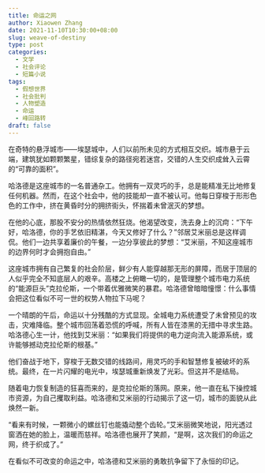```yaml
---
title: 命运之网
author: Xiaowen Zhang
date: 2021-11-10T10:30:00+08:00
slug: weave-of-destiny
type: post
categories:
  - 文学
  - 社会评论
  - 短篇小说
tags:
  - 假想世界
  - 社会批判
  - 人物塑造
  - 命运
  - 峰回路转
draft: false
---
```


在奇特的悬浮城市——埃瑟城中，人们以前所未见的方式相互交织。城市悬于云端，建筑犹如颗颗繁星，错综复杂的路径宛若迷宫，交错的人生交织成耸入云霄的“可靠的面积”。

哈洛德是这座城市的一名普通杂工。他拥有一双灵巧的手，总是能精准无比地修复任何机器。然而，在这个社会中，他的技能却一直不被认可。他每日穿梭于形形色色的工作中，挤在黄昏时分的拥挤街头，怀揣着未曾泯灭的梦想。

在他的心底，那股不安分的热情依然狂烧。他渴望改变，洗去身上的沉疴：“下午好，哈洛德，你的手艺依旧精湛，今天又修好了什么？”邻居艾米丽总是这样调侃。他们一边共享着廉价的午餐，一边分享彼此的梦想：“艾米丽，不知这座城市的边界何时才会拥抱自由。”

这座城市拥有自己繁复的社会阶层，鲜少有人能穿越那无形的屏障，而居于顶层的人似乎完全不知底层人的艰辛。高楼之上俯瞰一切的，是管理整个城市电力系统的“能源巨头”克拉伦斯，一个带着优雅微笑的暴君。哈洛德曾暗暗憧憬：什么事情会把这位看似不可一世的权势人物拉下马呢？

一个晴朗的午后，命运以十分残酷的方式显现。全城电力系统遭受了未曾预见的攻击，灾难降临。整个城市回荡着恐慌的呼喊，所有人皆在漆黑的无措中寻求生路。哈洛德心生一计，他找到艾米丽：“如果我们将提供的电力逆向流入能源系统，或许能够撼动克拉伦斯的根基。”

他们奋战于地下，穿梭于无数交错的线路间，用灵巧的手和智慧修复被破坏的系统。最终，在一片闪耀的电光中，埃瑟城重新焕发了光彩。但这并不是结局。

随着电力恢复制造的狂喜而来的，是克拉伦斯的落网。原来，他一直在私下操控城市资源，为自己攫取利益。哈洛德和艾米丽的行动揭示了这一切，城市的面貌从此焕然一新。

“看来有时候，一颗微小的螺丝钉也能撬动整个齿轮。”艾米丽微笑地说，阳光透过窗洒在她的脸上，温暖而慈祥。哈洛德也展开了笑颜，“是啊，这次我们的命运之网，终于织成了。”

在看似不可改变的命运之中，哈洛德和艾米丽的勇敢抗争留下了永恒的印记。